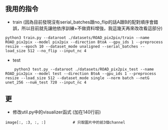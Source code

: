 ## 我用的指令

- train (因為目前發現沒有serial_batches跟no_flip的話A跟B的配對順序會錯誤，所以目前就先讓他依序訓練+不做資料增強，我這幾天再來改改看這部分)

```
python3 train.py --dataroot ./datasets/ROAD_pix2pix/train --name ROAD_pix2pix --model pix2pix --direction BtoA --gpu_ids 1 --preprocess resize --epoch 10 --dataset_mode unaligned --serial_batches --load_size 512 --no_flip --input_nc 4
```

- test

```
    python3 test.py --dataroot ./datasets/ROAD_pix2pix_test --name ROAD_pix2pix --model test --direction BtoA --gpu_ids 1 --preprocess resize --load_size 512 --dataset_mode single --norm batch --netG unet_256 --num_test 720 --input_nc 4
```

## 更

- 修改util.py中的visualizer函式 (加在140行前)

```
image[:, :3, :, :]            # 只取圖片中的前3個channel
```
